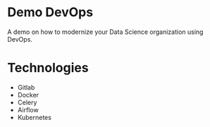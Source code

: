 # Demo DevOps

A demo on how to modernize your Data Science organization using DevOps.

# Technologies
- Gitlab
- Docker
- Celery
- Airflow
- Kubernetes